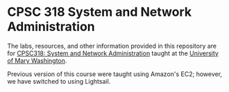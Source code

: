 # CPSC 318 System and Network Administration

The labs, resources, and other information provided in this repository are for [CPSC318: System and Network Administration](https://catalog.umw.edu/undergraduate/course-descriptions/cpsc/) taught at the [University of Mary Washington](https://www.umw.edu/).

Previous version of this course were taught using Amazon's EC2; however, we have switched to using Lightsail.
